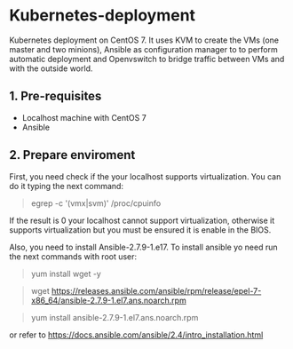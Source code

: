 # Kubernetes-deployment
Kubernetes deployment on CentOS 7. It uses KVM to create the VMs (one master and two minions), Ansible as configuration manager to 
to perform automatic deployment and Openvswitch to bridge traffic between VMs and with the outside world.

## 1. Pre-requisites

- Localhost machine with CentOS 7
- Ansible

## 2. Prepare enviroment
First, you need check if the your localhost supports virtualization. You can do it typing the next command:
> egrep -c '(vmx|svm)' /proc/cpuinfo

If the result is 0 your localhost cannot support virtualization, otherwise it supports virtualization but you must be ensured it is enable in the BIOS.



Also, you need to install Ansible-2.7.9-1.e17. To install ansible yo need run the next commands with root user:

> yum install wget -y

> wget https://releases.ansible.com/ansible/rpm/release/epel-7-x86_64/ansible-2.7.9-1.el7.ans.noarch.rpm

> yum install ansible-2.7.9-1.el7.ans.noarch.rpm

or refer to https://docs.ansible.com/ansible/2.4/intro_installation.html
